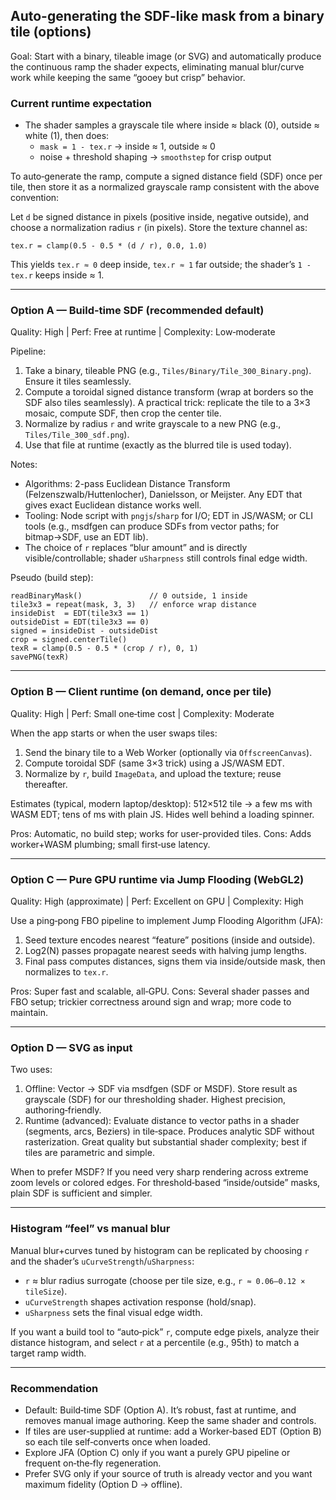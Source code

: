 ## Auto-generating the SDF-like mask from a binary tile (options)

Goal: Start with a binary, tileable image (or SVG) and automatically produce the continuous ramp the shader expects, eliminating manual blur/curve work while keeping the same “gooey but crisp” behavior.

### Current runtime expectation
- The shader samples a grayscale tile where inside ≈ black (0), outside ≈ white (1), then does:
  - `mask = 1 - tex.r`  → inside ≈ 1, outside ≈ 0
  - noise + threshold shaping → `smoothstep` for crisp output

To auto‑generate the ramp, compute a signed distance field (SDF) once per tile, then store it as a normalized grayscale ramp consistent with the above convention:

Let `d` be signed distance in pixels (positive inside, negative outside), and choose a normalization radius `r` (in pixels). Store the texture channel as:

```
tex.r = clamp(0.5 - 0.5 * (d / r), 0.0, 1.0)
```

This yields `tex.r ≈ 0` deep inside, `tex.r ≈ 1` far outside; the shader’s `1 - tex.r` keeps inside ≈ 1.

---

### Option A — Build-time SDF (recommended default)
Quality: High  | Perf: Free at runtime  | Complexity: Low‑moderate

Pipeline:
1) Take a binary, tileable PNG (e.g., `Tiles/Binary/Tile_300_Binary.png`). Ensure it tiles seamlessly.
2) Compute a toroidal signed distance transform (wrap at borders so the SDF also tiles seamlessly). A practical trick: replicate the tile to a 3×3 mosaic, compute SDF, then crop the center tile.
3) Normalize by radius `r` and write grayscale to a new PNG (e.g., `Tiles/Tile_300_sdf.png`).
4) Use that file at runtime (exactly as the blurred tile is used today).

Notes:
- Algorithms: 2-pass Euclidean Distance Transform (Felzenszwalb/Huttenlocher), Danielsson, or Meijster. Any EDT that gives exact Euclidean distance works well.
- Tooling: Node script with `pngjs`/`sharp` for I/O; EDT in JS/WASM; or CLI tools (e.g., msdfgen can produce SDFs from vector paths; for bitmap→SDF, use an EDT lib).
- The choice of `r` replaces “blur amount” and is directly visible/controllable; shader `uSharpness` still controls final edge width.

Pseudo (build step):

```text
readBinaryMask()               // 0 outside, 1 inside
tile3x3 = repeat(mask, 3, 3)   // enforce wrap distance
insideDist  = EDT(tile3x3 == 1)
outsideDist = EDT(tile3x3 == 0)
signed = insideDist - outsideDist
crop = signed.centerTile()
texR = clamp(0.5 - 0.5 * (crop / r), 0, 1)
savePNG(texR)
```

---

### Option B — Client runtime (on demand, once per tile)
Quality: High  | Perf: Small one‑time cost  | Complexity: Moderate

When the app starts or when the user swaps tiles:
1) Send the binary tile to a Web Worker (optionally via `OffscreenCanvas`).
2) Compute toroidal SDF (same 3×3 trick) using a JS/WASM EDT.
3) Normalize by `r`, build `ImageData`, and upload the texture; reuse thereafter.

Estimates (typical, modern laptop/desktop): 512×512 tile → a few ms with WASM EDT; tens of ms with plain JS. Hides well behind a loading spinner.

Pros: Automatic, no build step; works for user-provided tiles. Cons: Adds worker+WASM plumbing; small first‑use latency.

---

### Option C — Pure GPU runtime via Jump Flooding (WebGL2)
Quality: High (approximate)  | Perf: Excellent on GPU  | Complexity: High

Use a ping‑pong FBO pipeline to implement Jump Flooding Algorithm (JFA):
1) Seed texture encodes nearest “feature” positions (inside and outside). 
2) Log2(N) passes propagate nearest seeds with halving jump lengths.
3) Final pass computes distances, signs them via inside/outside mask, then normalizes to `tex.r`.

Pros: Super fast and scalable, all‑GPU. Cons: Several shader passes and FBO setup; trickier correctness around sign and wrap; more code to maintain.

---

### Option D — SVG as input
Two uses:
1) Offline: Vector → SDF via msdfgen (SDF or MSDF). Store result as grayscale (SDF) for our thresholding shader. Highest precision, authoring‑friendly.
2) Runtime (advanced): Evaluate distance to vector paths in a shader (segments, arcs, Beziers) in tile‑space. Produces analytic SDF without rasterization. Great quality but substantial shader complexity; best if tiles are parametric and simple.

When to prefer MSDF? If you need very sharp rendering across extreme zoom levels or colored edges. For threshold‑based “inside/outside” masks, plain SDF is sufficient and simpler.

---

### Histogram “feel” vs manual blur
Manual blur+curves tuned by histogram can be replicated by choosing `r` and the shader’s `uCurveStrength`/`uSharpness`:
- `r` ≈ blur radius surrogate (choose per tile size, e.g., `r ≈ 0.06–0.12 × tileSize`).
- `uCurveStrength` shapes activation response (hold/snap).
- `uSharpness` sets the final visual edge width.

If you want a build tool to “auto‑pick” `r`, compute edge pixels, analyze their distance histogram, and select `r` at a percentile (e.g., 95th) to match a target ramp width.

---

### Recommendation
- Default: Build‑time SDF (Option A). It’s robust, fast at runtime, and removes manual image authoring. Keep the same shader and controls.
- If tiles are user‑supplied at runtime: add a Worker‑based EDT (Option B) so each tile self‑converts once when loaded.
- Explore JFA (Option C) only if you want a purely GPU pipeline or frequent on‑the‑fly regeneration.
- Prefer SVG only if your source of truth is already vector and you want maximum fidelity (Option D → offline).


